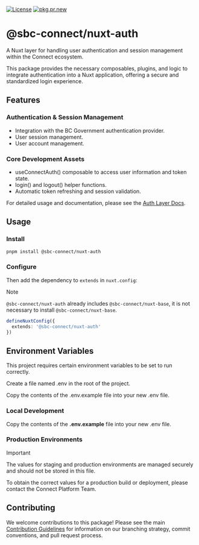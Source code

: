 [![License](https://img.shields.io/badge/License-BSD%203%20Clause-blue.svg)](LICENSE) [![pkg.pr.new](https://pkg.pr.new/badge/OWNER/REPO)](https://pkg.pr.new/~/bcgov/connect-nuxt)

# @sbc-connect/nuxt-auth
A Nuxt layer for handling user authentication and session management within the Connect ecosystem.

This package provides the necessary composables, plugins, and logic to integrate authentication into a Nuxt application, offering a secure and standardized login experience.

## Features
### Authentication & Session Management
- Integration with the BC Government authentication provider.
- User session management.
- User account management.

### Core Development Assets
- useConnectAuth() composable to access user information and token state.
- login() and logout() helper functions.
- Automatic token refreshing and session validation.

For detailed usage and documentation, please see the [Auth Layer Docs](../../../docs/packages/layers/auth/overview.md).

## Usage

### Install

```bash
pnpm install @sbc-connect/nuxt-auth
```

### Configure
Then add the dependency to `extends` in `nuxt.config`:

> [!NOTE]
> `@sbc-connect/nuxt-auth` already includes `@sbc-connect/nuxt-base`, it is not necessary to install `@sbc-connect/nuxt-base`.

```ts
defineNuxtConfig({
  extends: '@sbc-connect/nuxt-auth'
})
```

## Environment Variables
This project requires certain environment variables to be set to run correctly.

Create a file named .env in the root of the project.

Copy the contents of the .env.example file into your new .env file.

### Local Development
Copy the contents of the **.env.example** file into your new .env file.

### Production Environments
> [!IMPORTANT]
> The values for staging and production environments are managed securely and should not be stored in this file.

To obtain the correct values for a production build or deployment, please contact the Connect Platform Team.

## Contributing
We welcome contributions to this package! Please see the main [Contribution Guidelines](../../../CONTRIBUTING.md) for information on our branching strategy, commit conventions, and pull request process.